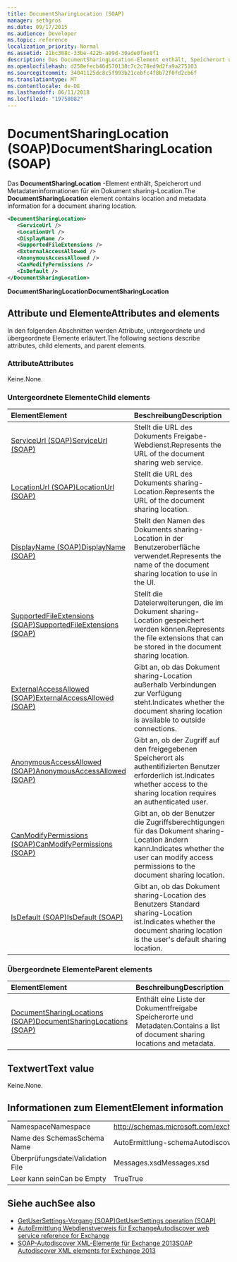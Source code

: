```yaml
---
title: DocumentSharingLocation (SOAP)
manager: sethgros
ms.date: 09/17/2015
ms.audience: Developer
ms.topic: reference
localization_priority: Normal
ms.assetid: 21bc388c-33be-422b-a89d-30ade0fae8f1
description: Das DocumentSharingLocation-Element enthält, Speicherort und Metadateninformationen für ein Dokument sharing-Location.
ms.openlocfilehash: d258efecb46d570138c7c2c78ed9d2fa9a275103
ms.sourcegitcommit: 34041125dc8c5f993b21cebfc4f8b72f0fd2cb6f
ms.translationtype: MT
ms.contentlocale: de-DE
ms.lasthandoff: 06/11/2018
ms.locfileid: "19758082"
---
```

# <a name="documentsharinglocation-soap"></a><span data-ttu-id="cd8b9-103">DocumentSharingLocation (SOAP)</span><span class="sxs-lookup"><span data-stu-id="cd8b9-103">DocumentSharingLocation (SOAP)</span></span>

<span data-ttu-id="cd8b9-104">Das **DocumentSharingLocation** -Element enthält, Speicherort und Metadateninformationen für ein Dokument sharing-Location.</span><span class="sxs-lookup"><span data-stu-id="cd8b9-104">The **DocumentSharingLocation** element contains location and metadata information for a document sharing location.</span></span> 
  
```XML
<DocumentSharingLocation>
   <ServiceUrl />
   <LocationUrl />
   <DisplayName />
   <SupportedFileExtensions />
   <ExternalAccessAllowed />
   <AnonymousAccessAllowed />
   <CanModifyPermissions />
   <IsDefault />
</DocumentSharingLocation>
```

 <span data-ttu-id="cd8b9-105">**DocumentSharingLocation**</span><span class="sxs-lookup"><span data-stu-id="cd8b9-105">**DocumentSharingLocation**</span></span>
## <a name="attributes-and-elements"></a><span data-ttu-id="cd8b9-106">Attribute und Elemente</span><span class="sxs-lookup"><span data-stu-id="cd8b9-106">Attributes and elements</span></span>

<span data-ttu-id="cd8b9-107">In den folgenden Abschnitten werden Attribute, untergeordnete und übergeordnete Elemente erläutert.</span><span class="sxs-lookup"><span data-stu-id="cd8b9-107">The following sections describe attributes, child elements, and parent elements.</span></span>
  
### <a name="attributes"></a><span data-ttu-id="cd8b9-108">Attribute</span><span class="sxs-lookup"><span data-stu-id="cd8b9-108">Attributes</span></span>

<span data-ttu-id="cd8b9-109">Keine.</span><span class="sxs-lookup"><span data-stu-id="cd8b9-109">None.</span></span>
  
### <a name="child-elements"></a><span data-ttu-id="cd8b9-110">Untergeordnete Elemente</span><span class="sxs-lookup"><span data-stu-id="cd8b9-110">Child elements</span></span>

|<span data-ttu-id="cd8b9-111">**Element**</span><span class="sxs-lookup"><span data-stu-id="cd8b9-111">**Element**</span></span>|<span data-ttu-id="cd8b9-112">**Beschreibung**</span><span class="sxs-lookup"><span data-stu-id="cd8b9-112">**Description**</span></span>|
|:-----|:-----|
|[<span data-ttu-id="cd8b9-113">ServiceUrl (SOAP)</span><span class="sxs-lookup"><span data-stu-id="cd8b9-113">ServiceUrl (SOAP)</span></span>](serviceurl-soap.md) <br/> |<span data-ttu-id="cd8b9-114">Stellt die URL des Dokuments Freigabe-Webdienst.</span><span class="sxs-lookup"><span data-stu-id="cd8b9-114">Represents the URL of the document sharing web service.</span></span>  <br/> |
|[<span data-ttu-id="cd8b9-115">LocationUrl (SOAP)</span><span class="sxs-lookup"><span data-stu-id="cd8b9-115">LocationUrl (SOAP)</span></span>](locationurl-soap.md) <br/> |<span data-ttu-id="cd8b9-116">Stellt die URL des Dokuments sharing-Location.</span><span class="sxs-lookup"><span data-stu-id="cd8b9-116">Represents the URL of the document sharing location.</span></span>  <br/> |
|[<span data-ttu-id="cd8b9-117">DisplayName (SOAP)</span><span class="sxs-lookup"><span data-stu-id="cd8b9-117">DisplayName (SOAP)</span></span>](displayname-soap.md) <br/> |<span data-ttu-id="cd8b9-118">Stellt den Namen des Dokuments sharing-Location in der Benutzeroberfläche verwendet.</span><span class="sxs-lookup"><span data-stu-id="cd8b9-118">Represents the name of the document sharing location to use in the UI.</span></span>  <br/> |
|[<span data-ttu-id="cd8b9-119">SupportedFileExtensions (SOAP)</span><span class="sxs-lookup"><span data-stu-id="cd8b9-119">SupportedFileExtensions (SOAP)</span></span>](supportedfileextensions-soap.md) <br/> |<span data-ttu-id="cd8b9-120">Stellt die Dateierweiterungen, die im Dokument sharing-Location gespeichert werden können.</span><span class="sxs-lookup"><span data-stu-id="cd8b9-120">Represents the file extensions that can be stored in the document sharing location.</span></span>  <br/> |
|[<span data-ttu-id="cd8b9-121">ExternalAccessAllowed (SOAP)</span><span class="sxs-lookup"><span data-stu-id="cd8b9-121">ExternalAccessAllowed (SOAP)</span></span>](externalaccessallowed-soap.md) <br/> |<span data-ttu-id="cd8b9-122">Gibt an, ob das Dokument sharing-Location außerhalb Verbindungen zur Verfügung steht.</span><span class="sxs-lookup"><span data-stu-id="cd8b9-122">Indicates whether the document sharing location is available to outside connections.</span></span>  <br/> |
|[<span data-ttu-id="cd8b9-123">AnonymousAccessAllowed (SOAP)</span><span class="sxs-lookup"><span data-stu-id="cd8b9-123">AnonymousAccessAllowed (SOAP)</span></span>](anonymousaccessallowed-soap.md) <br/> |<span data-ttu-id="cd8b9-124">Gibt an, ob der Zugriff auf den freigegebenen Speicherort als authentifizierten Benutzer erforderlich ist.</span><span class="sxs-lookup"><span data-stu-id="cd8b9-124">Indicates whether access to the sharing location requires an authenticated user.</span></span>  <br/> |
|[<span data-ttu-id="cd8b9-125">CanModifyPermissions (SOAP)</span><span class="sxs-lookup"><span data-stu-id="cd8b9-125">CanModifyPermissions (SOAP)</span></span>](canmodifypermissions-soap.md) <br/> |<span data-ttu-id="cd8b9-126">Gibt an, ob der Benutzer die Zugriffsberechtigungen für das Dokument sharing-Location ändern kann.</span><span class="sxs-lookup"><span data-stu-id="cd8b9-126">Indicates whether the user can modify access permissions to the document sharing location.</span></span>  <br/> |
|[<span data-ttu-id="cd8b9-127">IsDefault (SOAP)</span><span class="sxs-lookup"><span data-stu-id="cd8b9-127">IsDefault (SOAP)</span></span>](isdefault-soap.md) <br/> |<span data-ttu-id="cd8b9-128">Gibt an, ob das Dokument sharing-Location des Benutzers Standard sharing-Location ist.</span><span class="sxs-lookup"><span data-stu-id="cd8b9-128">Indicates whether the document sharing location is the user's default sharing location.</span></span>  <br/> |
   
### <a name="parent-elements"></a><span data-ttu-id="cd8b9-129">Übergeordnete Elemente</span><span class="sxs-lookup"><span data-stu-id="cd8b9-129">Parent elements</span></span>

|<span data-ttu-id="cd8b9-130">**Element**</span><span class="sxs-lookup"><span data-stu-id="cd8b9-130">**Element**</span></span>|<span data-ttu-id="cd8b9-131">**Beschreibung**</span><span class="sxs-lookup"><span data-stu-id="cd8b9-131">**Description**</span></span>|
|:-----|:-----|
|[<span data-ttu-id="cd8b9-132">DocumentSharingLocations (SOAP)</span><span class="sxs-lookup"><span data-stu-id="cd8b9-132">DocumentSharingLocations (SOAP)</span></span>](documentsharinglocations-soap.md) <br/> |<span data-ttu-id="cd8b9-133">Enthält eine Liste der Dokumentfreigabe Speicherorte und Metadaten.</span><span class="sxs-lookup"><span data-stu-id="cd8b9-133">Contains a list of document sharing locations and metadata.</span></span>  <br/> |
   
## <a name="text-value"></a><span data-ttu-id="cd8b9-134">Textwert</span><span class="sxs-lookup"><span data-stu-id="cd8b9-134">Text value</span></span>

<span data-ttu-id="cd8b9-135">Keine.</span><span class="sxs-lookup"><span data-stu-id="cd8b9-135">None.</span></span>
  
## <a name="element-information"></a><span data-ttu-id="cd8b9-136">Informationen zum Element</span><span class="sxs-lookup"><span data-stu-id="cd8b9-136">Element information</span></span>

|||
|:-----|:-----|
|<span data-ttu-id="cd8b9-137">Namespace</span><span class="sxs-lookup"><span data-stu-id="cd8b9-137">Namespace</span></span>  <br/> |http://schemas.microsoft.com/exchange/2010/Autodiscover  <br/> |
|<span data-ttu-id="cd8b9-138">Name des Schemas</span><span class="sxs-lookup"><span data-stu-id="cd8b9-138">Schema Name</span></span>  <br/> |<span data-ttu-id="cd8b9-139">AutoErmittlung-schema</span><span class="sxs-lookup"><span data-stu-id="cd8b9-139">Autodiscover schema</span></span>  <br/> |
|<span data-ttu-id="cd8b9-140">Überprüfungsdatei</span><span class="sxs-lookup"><span data-stu-id="cd8b9-140">Validation File</span></span>  <br/> |<span data-ttu-id="cd8b9-141">Messages.xsd</span><span class="sxs-lookup"><span data-stu-id="cd8b9-141">Messages.xsd</span></span>  <br/> |
|<span data-ttu-id="cd8b9-142">Leer kann sein</span><span class="sxs-lookup"><span data-stu-id="cd8b9-142">Can be Empty</span></span>  <br/> |<span data-ttu-id="cd8b9-143">True</span><span class="sxs-lookup"><span data-stu-id="cd8b9-143">True</span></span>  <br/> |
   
## <a name="see-also"></a><span data-ttu-id="cd8b9-144">Siehe auch</span><span class="sxs-lookup"><span data-stu-id="cd8b9-144">See also</span></span>

- [<span data-ttu-id="cd8b9-145">GetUserSettings-Vorgang (SOAP)</span><span class="sxs-lookup"><span data-stu-id="cd8b9-145">GetUserSettings operation (SOAP)</span></span>](getusersettings-operation-soap.md)
- [<span data-ttu-id="cd8b9-146">AutoErmittlung Webdienstverweis für Exchange</span><span class="sxs-lookup"><span data-stu-id="cd8b9-146">Autodiscover web service reference for Exchange</span></span>](autodiscover-web-service-reference-for-exchange.md)
- [<span data-ttu-id="cd8b9-147">SOAP-Autodiscover XML-Elemente für Exchange 2013</span><span class="sxs-lookup"><span data-stu-id="cd8b9-147">SOAP Autodiscover XML elements for Exchange 2013</span></span>](soap-autodiscover-xml-elements-for-exchange-2013.md)


